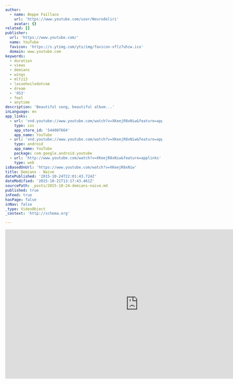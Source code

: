 ```yaml
---
author:
  - name: Beppe Faillace
    url: 'https://www.youtube.com/user/Neurodeliri'
    avatar: {}
related: []
publisher:
  url: 'https://www.youtube.com/'
  name: YouTube
  favicon: 'https://s.ytimg.com/yts/img/favicon-vflz7uhzw.ico'
  domain: www.youtube.com
keywords:
  - duration
  - views
  - demians
  - wings
  - mlfz13
  - lassehoiledotcom
  - dream
  - '953'
  - feel
  - anytime
description: 'Beautiful song, beautiful album...'
inLanguage: en
app_links:
  - url: 'vnd.youtube://www.youtube.com/watch?v=XKeejR8xNiw&feature=applinks'
    type: ios
    app_store_id: '544007664'
    app_name: YouTube
  - url: 'vnd.youtube://www.youtube.com/watch?v=XKeejR8xNiw&feature=applinks'
    type: android
    app_name: YouTube
    package: com.google.android.youtube
  - url: 'http://www.youtube.com/watch?v=XKeejR8xNiw&feature=applinks'
    type: web
isBasedOnUrl: 'https://www.youtube.com/watch?v=XKeejR8xNiw'
title: Demians - Naive
datePublished: '2015-10-24T22:01:43.724Z'
dateModified: '2015-10-21T13:17:43.461Z'
sourcePath: _posts/2015-10-24-demians-naive.md
published: true
inFeed: true
hasPage: false
inNav: false
_type: VideoObject
_context: 'http://schema.org'

---
```

<iframe src="https://cdn.embedly.com/widgets/media.html?src=https%3A%2F%2Fwww.youtube.com%2Fembed%2FXKeejR8xNiw%3Ffeature%3Doembed&amp;url=https%3A%2F%2Fwww.youtube.com%2Fwatch%3Fv%3DXKeejR8xNiw&amp;image=https%3A%2F%2Fi.ytimg.com%2Fvi%2FXKeejR8xNiw%2Fhqdefault.jpg&amp;key=b7d04c9b404c499eba89ee7072e1c4f7&amp;type=text%2Fhtml&amp;schema=youtube" width="854" height="480" scrolling="no" frameborder="0" allowfullscreen="allowfullscreen" style=""></iframe>
